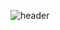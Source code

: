 ![header](https://capsule-render.vercel.app/api?color=auto&height=300&section=header&text=gangintheremark&fontSize=90&animation=twinkling)



<!---
gangintheremark/gangintheremark is a ✨ special ✨ repository because its `README.md` (this file) appears on your GitHub profile.
You can click the Preview link to take a look at your changes.
--->
